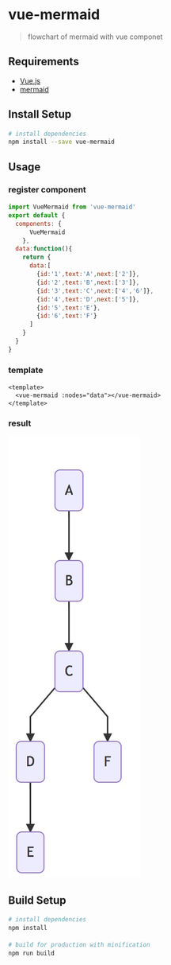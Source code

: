 # vue-mermaid

> flowchart of mermaid with vue componet

## Requirements

- [Vue.js](https://github.com/vuejs/vue)
- [mermaid](https://github.com/knsv/mermaid)

## Install Setup

``` bash
# install dependencies
npm install --save vue-mermaid

```

## Usage

### register component

```js
import VueMermaid from 'vue-mermaid'
export default {
  components: {
      VueMermaid
    },
  data:function(){
    return {
      data:[
        {id:'1',text:'A',next:['2']},
        {id:'2',text:'B',next:['3']},
        {id:'3',text:'C',next:['4','6']},
        {id:'4',text:'D',next:['5']},
        {id:'5',text:'E'},
        {id:'6',text:'F'}
      ]
    }
  }
}
```

### template

```vue
<template>
  <vue-mermaid :nodes="data"></vue-mermaid>
</template>
```

### result

![Flowchart](./img/flow.jpg)

## Build Setup

``` bash
# install dependencies
npm install

# build for production with minification
npm run build
```
